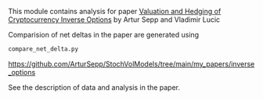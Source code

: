 This module contains analysis for paper
[Valuation and Hedging of Cryptocurrency Inverse Options](https://papers.ssrn.com/sol3/papers.cfm?abstract_id=4606748) by Artur Sepp and Vladimir Lucic

Comparision of net deltas in the paper are generated using
```python 
compare_net_delta.py
```
https://github.com/ArturSepp/StochVolModels/tree/main/my_papers/inverse_options

See the description of data and analysis in the paper.
